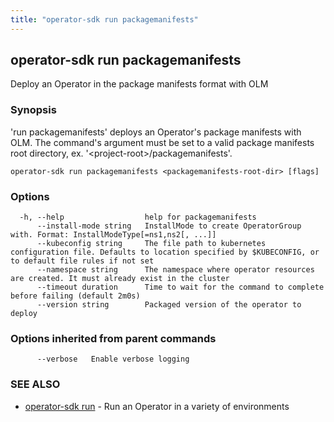 ```yaml
---
title: "operator-sdk run packagemanifests"
---
```

## operator-sdk run packagemanifests

Deploy an Operator in the package manifests format with OLM

### Synopsis

'run packagemanifests' deploys an Operator's package manifests with OLM. The command's argument
must be set to a valid package manifests root directory, ex. '&lt;project-root&gt;/packagemanifests'.

```
operator-sdk run packagemanifests <packagemanifests-root-dir> [flags]
```

### Options

```
  -h, --help                  help for packagemanifests
      --install-mode string   InstallMode to create OperatorGroup with. Format: InstallModeType[=ns1,ns2[, ...]]
      --kubeconfig string     The file path to kubernetes configuration file. Defaults to location specified by $KUBECONFIG, or to default file rules if not set
      --namespace string      The namespace where operator resources are created. It must already exist in the cluster
      --timeout duration      Time to wait for the command to complete before failing (default 2m0s)
      --version string        Packaged version of the operator to deploy
```

### Options inherited from parent commands

```
      --verbose   Enable verbose logging
```

### SEE ALSO

* [operator-sdk run](../operator-sdk_run)	 - Run an Operator in a variety of environments

